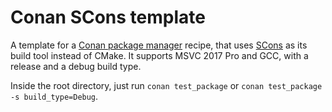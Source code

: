 # Conan SCons template

A template for a [Conan package manager][1] recipe, that uses [SCons][2] as its build tool instead of CMake.
It supports MSVC 2017 Pro and GCC, with a release and a debug build type.

Inside the root directory, just run `conan test_package` or `conan test_package -s build_type=Debug`.

[1]: https://github.com/lasote/conan
[2]: https://bitbucket.org/scons/scons
